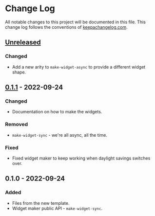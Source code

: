 # Change Log
All notable changes to this project will be documented in this file. This change log follows the conventions of [keepachangelog.com](http://keepachangelog.com/).

## [Unreleased]
### Changed
- Add a new arity to `make-widget-async` to provide a different widget shape.

## [0.1.1] - 2022-09-24
### Changed
- Documentation on how to make the widgets.

### Removed
- `make-widget-sync` - we're all async, all the time.

### Fixed
- Fixed widget maker to keep working when daylight savings switches over.

## 0.1.0 - 2022-09-24
### Added
- Files from the new template.
- Widget maker public API - `make-widget-sync`.

[Unreleased]: https://sourcehost.site/your-name/clojure-basics/compare/0.1.1...HEAD
[0.1.1]: https://sourcehost.site/your-name/clojure-basics/compare/0.1.0...0.1.1
